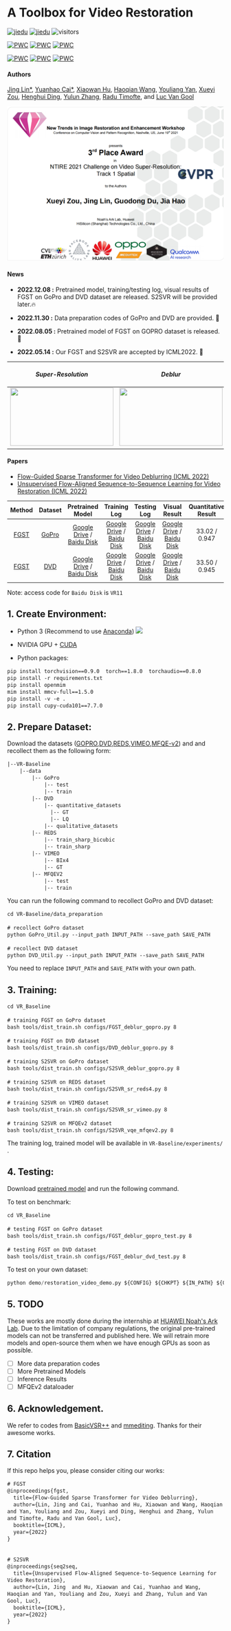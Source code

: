 # A Toolbox for Video Restoration

[![jiedu](https://img.shields.io/badge/中文解读-S2SVR-179bd3)](https://mp.weixin.qq.com/s/0Hqp2A8pjo1_Gn23LEpPXg)
[![jiedu](https://img.shields.io/badge/中文解读-FGST-179bd3)](https://zhuanlan.zhihu.com/p/563455469)
![visitors](https://visitor-badge.glitch.me/badge?page_id=linjing7/VR-Baseline)

[![PWC](https://img.shields.io/endpoint.svg?url=https://paperswithcode.com/badge/flow-guided-sparse-transformer-for-video/deblurring-on-dvd-1)](https://paperswithcode.com/sota/deblurring-on-dvd-1?p=flow-guided-sparse-transformer-for-video)
[![PWC](https://img.shields.io/endpoint.svg?url=https://paperswithcode.com/badge/flow-guided-sparse-transformer-for-video/deblurring-on-dvd)](https://paperswithcode.com/sota/deblurring-on-dvd?p=flow-guided-sparse-transformer-for-video)
[![PWC](https://img.shields.io/endpoint.svg?url=https://paperswithcode.com/badge/flow-guided-sparse-transformer-for-video/deblurring-on-gopro)](https://paperswithcode.com/sota/deblurring-on-gopro?p=flow-guided-sparse-transformer-for-video)
	
[![PWC](https://img.shields.io/endpoint.svg?url=https://paperswithcode.com/badge/unsupervised-flow-aligned-sequence-to/video-super-resolution-on-vimeo90k)](https://paperswithcode.com/sota/video-super-resolution-on-vimeo90k?p=unsupervised-flow-aligned-sequence-to)
[![PWC](https://img.shields.io/endpoint.svg?url=https://paperswithcode.com/badge/unsupervised-flow-aligned-sequence-to/deblurring-on-gopro)](https://paperswithcode.com/sota/deblurring-on-gopro?p=unsupervised-flow-aligned-sequence-to)
[![PWC](https://img.shields.io/endpoint.svg?url=https://paperswithcode.com/badge/unsupervised-flow-aligned-sequence-to/video-enhancement-on-mfqe-v2)](https://paperswithcode.com/sota/video-enhancement-on-mfqe-v2?p=unsupervised-flow-aligned-sequence-to)


#### Authors

 [Jing Lin*](https://scholar.google.com/citations?hl=zh-CN&user=SvaU2GMAAAAJ), [Yuanhao Cai*](https://caiyuanhao1998.github.io), [Xiaowan Hu](https://scholar.google.com/citations?user=a_WRvyIAAAAJ&hl=zh-CN), [Haoqian Wang](https://scholar.google.com.hk/citations?user=eldgnIYAAAAJ&hl=zh-CN), [Youliang Yan](https://scholar.google.com/citations?user=JPUwfAMAAAAJ&hl=th), [Xueyi Zou](https://xueyizou.github.io/), [Henghui Ding](https://henghuiding.github.io/), [Yulun Zhang](yulunzhang.com), [Radu Timofte](https://people.ee.ethz.ch/~timofter/), and [Luc Van Gool](https://ee.ethz.ch/the-department/faculty/professors/person-detail.OTAyMzM=.TGlzdC80MTEsMTA1ODA0MjU5.html)

![ntire](/figure/ntire.png)

#### News

- **2022.12.08 :** Pretrained model, training/testing log, visual results of FGST on GoPro and DVD dataset are released.  S2SVR will be provided later.🔥
- **2022.11.30 :** Data preparation codes of GoPro and DVD are provided. :high_brightness:

- **2022.08.05 :** Pretrained model of FGST on GOPRO dataset is released. :dizzy:
- **2022.05.14 :** Our FGST and S2SVR are accepted by ICML2022. :rocket: 

|                  *Super-Resolution*                  |                         *Deblur*                         |                *Compressed Video Enhancement*                |
| :--------------------------------------------------: | :------------------------------------------------------: | :----------------------------------------------------------: |
| <img src="./figure/lr2sr.gif"  height=135 width=240> | <img src="./figure/blur2sharp.gif" height=135 width=240> | <img src="./figure/compressed2enhanced.gif" height=135 width=240> |

#### Papers

- [Flow-Guided Sparse Transformer for Video Deblurring (ICML 2022)](https://arxiv.org/abs/2201.01893)
- [Unsupervised Flow-Aligned Sequence-to-Sequence Learning for Video Restoration (ICML 2022)](https://arxiv.org/abs/2205.10195)

|                  Method                  |                           Dataset                            |                       Pretrained Model                       |                         Training Log                         |                         Testing Log                          |                        Visual Result                         | Quantitative  Result |
| :--------------------------------------: | :----------------------------------------------------------: | :----------------------------------------------------------: | :----------------------------------------------------------: | :----------------------------------------------------------: | :----------------------------------------------------------: | :------------------: |
| [FGST](https://arxiv.org/abs/2201.01893) |    [GoPro](https://seungjunnah.github.io/Datasets/gopro)     | [Google Drive](https://drive.google.com/file/d/1hG-sYmCAWYxRTpUFz3enxvJrP9V0PCgk/view?usp=share_link) / [Baidu Disk](https://pan.baidu.com/s/1WkbfAgGw6G2W2VY8549P8w?pwd=VR11) | [Google Drive](https://drive.google.com/file/d/1MZjrML8adrrDbwmV_MgO3pSXMWQKcwXj/view?usp=share_link) / [Baidu Disk](https://pan.baidu.com/s/19-dovgSzODQPNogokx7EIQ?pwd=VR11) | [Google Drive](https://drive.google.com/file/d/1q0Obom4r21x7hMBx0BTJ3BiDtLBgjcYM/view?usp=share_link) /  [Baidu Disk](https://pan.baidu.com/s/1L61HUuw5KISZyN59FVMxXg?pwd=VR11) | [Google Drive](https://drive.google.com/drive/folders/1RTQmisGGpNV8OTh_YAwT2Z3XWeGpcVdK?usp=share_link) /  [Baidu Disk](https://pan.baidu.com/s/1BDeNloos9T14ay6Vi1_FLw?pwd=VR11) |    33.02 / 0.947     |
| [FGST](https://arxiv.org/abs/2201.01893) | [DVD](https://www.cs.ubc.ca/labs/imager/tr/2017/DeepVideoDeblurring/#dataset) | [Google Drive](https://drive.google.com/file/d/1L8kk3x7d3Ef0vN4ExU_VdXsz5POZjDgr/view?usp=share_link) / [Baidu Disk](https://pan.baidu.com/s/1l8AGhqNh07CQFpF10XoyeQ?pwd=VR11) | [Google Drive](https://drive.google.com/file/d/1IggT0JCmq6J4wNTMSZGflzou2nU98jOb/view?usp=share_link) / [Baidu Disk](https://pan.baidu.com/s/1rj4NdB9l2v6QihtwK18Ghw?pwd=VR11) | [Google Drive](https://drive.google.com/file/d/1jhEjuB9Mtec6wrfDXWGeyFsxmM0j8DTL/view?usp=share_link) /  [Baidu Disk](https://pan.baidu.com/s/1zCCQ2WFcBwGIMgfWZCSxvA?pwd=VR11) | [Google Drive](https://drive.google.com/drive/folders/1hd-Fka1Ei27WSEwL5qn6romntkpxjZps?usp=share_link) /  [Baidu Disk](https://pan.baidu.com/s/1muukHrqKOFlyGsSqmmm1TQ?pwd=VR11) |    33.50 / 0.945     |

Note: access code for `Baidu Disk` is `VR11`

## 1. Create Environment:

- Python 3 (Recommend to use [Anaconda](https://www.anaconda.com/download/#linux))
  ![](../../../../../../Applications/Typora.app/Contents/Resources/TypeMark/page-dist/static/media/icon.06a6aa23.png)
- NVIDIA GPU + [CUDA](https://developer.nvidia.com/cuda-downloads)

- Python packages:

```shell
pip install torchvision==0.9.0  torch==1.8.0  torchaudio==0.8.0
pip install -r requirements.txt
pip install openmim
mim install mmcv-full==1.5.0
pip install -v -e .
pip install cupy-cuda101==7.7.0
```

## 2. Prepare Dataset:

Download the datasets ([GOPRO](https://seungjunnah.github.io/Datasets/gopro),[DVD](https://www.cs.ubc.ca/labs/imager/tr/2017/DeepVideoDeblurring/#dataset),[REDS](https://seungjunnah.github.io/Datasets/reds.html),[VIMEO](http://toflow.csail.mit.edu/),[MFQE-v2](https://github.com/ryanxingql/mfqev2.0/wiki/MFQEv2-Dataset)) and and recollect them as the following form:

```shell
|--VR-Baseline
    |--data
    	|-- GoPro
    	    |-- test
    	    |-- train
    	|-- DVD
    	    |-- quantitative_datasets
    	      |-- GT
    	      |-- LQ
    	    |-- qualitative_datasets
    	|-- REDS
    	    |-- train_sharp_bicubic
    	    |-- train_sharp
    	|-- VIMEO
    	    |-- BIx4
    	    |-- GT
    	|-- MFQEV2
    	    |-- test
    	    |-- train
```

You can run the following command to recollect GoPro and DVD dataset:

```shell
cd VR-Baseline/data_preparation

# recollect GoPro dataset
python GoPro_Util.py --input_path INPUT_PATH --save_path SAVE_PATH

# recollect DVD dataset
python DVD_Util.py --input_path INPUT_PATH --save_path SAVE_PATH
```

You need to replace `INPUT_PATH` and `SAVE_PATH` with your own path.

## 3. Training:

```shell
cd VR_Baseline

# training FGST on GoPro dataset
bash tools/dist_train.sh configs/FGST_deblur_gopro.py 8

# training FGST on DVD dataset
bash tools/dist_train.sh configs/DVD_deblur_gopro.py 8

# training S2SVR on GoPro dataset
bash tools/dist_train.sh configs/S2SVR_deblur_gopro.py 8

# training S2SVR on REDS dataset
bash tools/dist_train.sh configs/S2SVR_sr_reds4.py 8

# training S2SVR on VIMEO dataset
bash tools/dist_train.sh configs/S2SVR_sr_vimeo.py 8

# training S2SVR on MFQEv2 dataset
bash tools/dist_train.sh configs/S2SVR_vqe_mfqev2.py 8
```

The training log, trained model will be available in `VR-Baseline/experiments/` . 


## 4. Testing:

Download [pretrained model](https://drive.google.com/drive/folders/1cmT0ti0-XwuCMcAhVEQWcD6rqCEwLo2T?usp=sharing) and run the following command.

To test on benchmark:

```shell
cd VR_Baseline

# testing FGST on GoPro dataset
bash tools/dist_train.sh configs/FGST_deblur_gopro_test.py 8

# testing FGST on DVD dataset
bash tools/dist_train.sh configs/FGST_deblur_dvd_test.py 8
```

To test on your own dataset:

```python
python demo/restoration_video_demo.py ${CONFIG} ${CHKPT} ${IN_PATH} ${OUT_PATH}
```

## 5.  TODO 

These works are mostly done during the internship at [HUAWEI Noah's Ark Lab](http://dev3.noahlab.com.hk/). Due to the limitation of company regulations, the original pre-trained models can not be transferred and published here. We will retrain more models and open-source them when we have enough GPUs as soon as possible. 

- [ ] More data preparation codes
- [ ] More Pretrained Models
- [ ] Inference Results
- [ ] MFQEv2 dataloader

## 6.  Acknowledgement.

We refer to codes from [BasicVSR++](https://github.com/ckkelvinchan/BasicVSR_PlusPlus) and [mmediting](https://github.com/open-mmlab/mmediting). Thanks for their awesome works.

## 7. Citation

If this repo helps you, please consider citing our works:

```shell
# FGST
@inproceedings{fgst,
  title={Flow-Guided Sparse Transformer for Video Deblurring},
  author={Lin, Jing and Cai, Yuanhao and Hu, Xiaowan and Wang, Haoqian and Yan, Youliang and Zou, Xueyi and Ding, Henghui and Zhang, Yulun and Timofte, Radu and Van Gool, Luc},
  booktitle={ICML},
  year={2022}
}


# S2SVR
@inproceedings{seq2seq,
  title={Unsupervised Flow-Aligned Sequence-to-Sequence Learning for Video Restoration},
  author={Lin, Jing  and Hu, Xiaowan and Cai, Yuanhao and Wang, Haoqian and Yan, Youliang and Zou, Xueyi and Zhang, Yulun and Van Gool, Luc},
  booktitle={ICML},
  year={2022}
}
```
